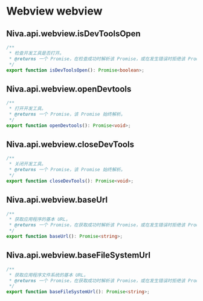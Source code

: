 # Webview webview

## Niva.api.webview.isDevToolsOpen
```ts
/**
 * 检查开发工具是否打开。
 * @returns 一个 Promise，在检查成功时解析该 Promise，或在发生错误时拒绝该 Promise。成功时返回布尔值，表示开发工具是否打开。
 */
export function isDevToolsOpen(): Promise<boolean>;
```

## Niva.api.webview.openDevtools
```ts
/**
 * 打开开发工具。
 * @returns 一个 Promise，该 Promise 始终解析。
 */
export function openDevtools(): Promise<void>;
```


## Niva.api.webview.closeDevTools
```ts
/**
 * 关闭开发工具。
 * @returns 一个 Promise，该 Promise 始终解析。
 */
export function closeDevTools(): Promise<void>;
```

## Niva.api.webview.baseUrl
```ts
/**
 * 获取应用程序的基本 URL。
 * @returns 一个 Promise，在获取成功时解析该 Promise，或在发生错误时拒绝该 Promise。成功时返回应用程序的基本 URL。
 */
export function baseUrl(): Promise<string>;
```

## Niva.api.webview.baseFileSystemUrl
```ts
/**
 * 获取应用程序文件系统的基本 URL。
 * @returns 一个 Promise，在获取成功时解析该 Promise，或在发生错误时拒绝该 Promise。成功时返回应用程序文件系统的基本 URL。
 */
export function baseFileSystemUrl(): Promise<string>;
```